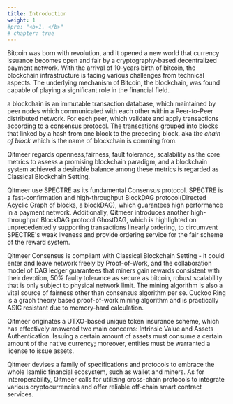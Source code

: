 ```yaml
---
title: Introduction
weight: 1
#pre: "<b>1. </b>"
# chapter: true
---
```


Bitcoin was born with revolution, and it opened a new world that currency issuance becomes open and fair by a cryptography-based decentralized payment network. With the arrival of 10-years birth of bitcoin, the blockchain infrastructure is facing various challenges from technical aspects. The underlying mechanism of Bitcoin, the blockchain, was found capable of playing a significant role in the financial field.

a blockchain is an immutable transaction database, which maintained by peer nodes which communicated with each other within a Peer-to-Peer distributed network. For each peer, which validate and apply transactions according to a consensus protocol.
The transcations grouped into blocks that linked by a hash from one block to the preceding block, aka *the chain of block* which is the name of blockchain is comming from.

Qitmeer regards openness,fairness, fault tolerance, scalability as the core metrics to assess a promising blockchain paradigm, and a blockchain system achieved a desirable balance among these metrics is regarded as Classical Blockchain Setting.

Qitmeer use SPECTRE as its fundamental Consensus protocol. SPECTRE is a fast\-confirmation and high\-throughput BlockDAG protocol(Directed Acyclic Graph of blocks, a blockDAG), which guarantees high performance in a payment network. Additionally, Qitmeer introduces another high\-throughput BlockDAG protocol GhostDAG, which is highlighted on unprecedentedly supporting transactions linearly ordering, to circumvent SPECTRE's weak liveness and provide ordering service for the fair scheme of the reward system. 

Qitmeer Consensus is compliant with Classical Blockchain Setting - it could enter and leave network freely by Proof-of-Work, and the collaboration model of DAG ledger guarantees that miners gain rewards consistent with their devotion, 50\% faulty tolerance as secure as bitcoin, robust scalability that is only subject to physical network limit. The mining algorithm is also a vital source of fairness other than consensus algorithm per se. Cuckoo Ring is a graph theory based proof-of-work mining algorithm and is practically ASIC resistant due to memory-hard calculation.

Qitmeer originates a UTXO-based unique token insurance scheme, which has effectively answered two main concerns: Intrinsic Value and Assets Authentication. Issuing a certain amount of assets must consume a certain amount of the native currency; moreover, entities must be warranted a license to issue assets.

Qitmeer devises a family of specifications and protocols to embrace the whole Isamlic financial ecosystem, such as wallet and miners. As for interoperability, Qitmeer calls for utilizing cross-chain protocols to integrate various cryptocurrencies and offer reliable off-chain smart contract services.

